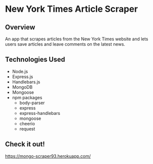 # New York Times Article Scraper

## Overview
An app that scrapes articles from the New York Times website and lets users save articles and leave comments on the latest news.


## Technologies Used
- Node.js
- Express.js
- Handlebars.js
- MongoDB
- Mongoose
- npm packages
    - body-parser
    - express
    - express-handlebars
    - mongoose
    - cheerio
    - request


## Check it out! 

https://mongo-scraper93.herokuapp.com/
